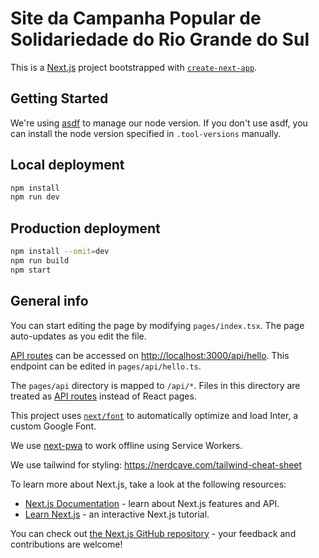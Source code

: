 # Site da Campanha Popular de Solidariedade do Rio Grande do Sul

This is a [Next.js](https://nextjs.org/) project bootstrapped with [`create-next-app`](https://github.com/vercel/next.js/tree/canary/packages/create-next-app).

## Getting Started

We're using [asdf](https://asdf-vm.com/guide/getting-started.html) to manage our node version. If you don't use asdf, you can install the node version specified in `.tool-versions` manually.

## Local deployment

```bash
npm install
npm run dev
```

## Production deployment

```bash
npm install --omit=dev
npm run build
npm start
```

## General info

You can start editing the page by modifying `pages/index.tsx`. The page auto-updates as you edit the file.

[API routes](https://nextjs.org/docs/api-routes/introduction) can be accessed on [http://localhost:3000/api/hello](http://localhost:3000/api/hello). This endpoint can be edited in `pages/api/hello.ts`.

The `pages/api` directory is mapped to `/api/*`. Files in this directory are treated as [API routes](https://nextjs.org/docs/api-routes/introduction) instead of React pages.

This project uses [`next/font`](https://nextjs.org/docs/basic-features/font-optimization) to automatically optimize and load Inter, a custom Google Font.

We use [next-pwa](https://www.npmjs.com/package/next-pwa) to work offline using Service Workers.

We use tailwind for styling: https://nerdcave.com/tailwind-cheat-sheet

To learn more about Next.js, take a look at the following resources:

- [Next.js Documentation](https://nextjs.org/docs) - learn about Next.js features and API.
- [Learn Next.js](https://nextjs.org/learn) - an interactive Next.js tutorial.

You can check out [the Next.js GitHub repository](https://github.com/vercel/next.js/) - your feedback and contributions are welcome!
